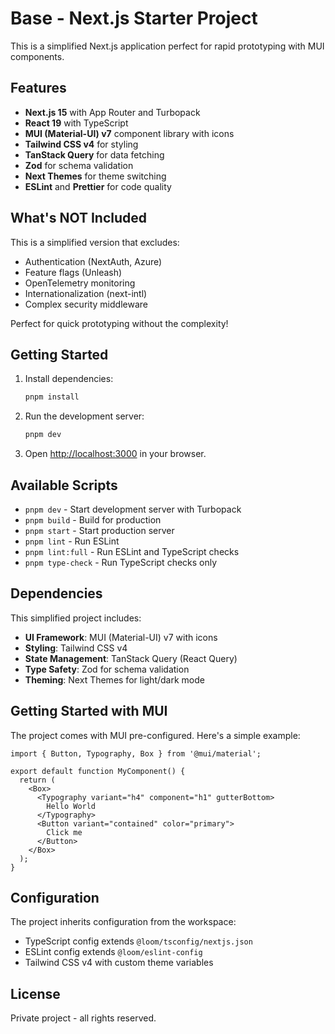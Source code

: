 # Base - Next.js Starter Project

This is a simplified Next.js application perfect for rapid prototyping with MUI components.

## Features

- **Next.js 15** with App Router and Turbopack
- **React 19** with TypeScript
- **MUI (Material-UI) v7** component library with icons
- **Tailwind CSS v4** for styling
- **TanStack Query** for data fetching
- **Zod** for schema validation
- **Next Themes** for theme switching
- **ESLint** and **Prettier** for code quality

## What's NOT Included

This is a simplified version that excludes:
- Authentication (NextAuth, Azure)
- Feature flags (Unleash)
- OpenTelemetry monitoring
- Internationalization (next-intl)
- Complex security middleware

Perfect for quick prototyping without the complexity!

## Getting Started

1. Install dependencies:
   ```bash
   pnpm install
   ```

2. Run the development server:
   ```bash
   pnpm dev
   ```

3. Open [http://localhost:3000](http://localhost:3000) in your browser.

## Available Scripts

- `pnpm dev` - Start development server with Turbopack
- `pnpm build` - Build for production
- `pnpm start` - Start production server
- `pnpm lint` - Run ESLint
- `pnpm lint:full` - Run ESLint and TypeScript checks
- `pnpm type-check` - Run TypeScript checks only

## Dependencies

This simplified project includes:

- **UI Framework**: MUI (Material-UI) v7 with icons
- **Styling**: Tailwind CSS v4
- **State Management**: TanStack Query (React Query)
- **Type Safety**: Zod for schema validation
- **Theming**: Next Themes for light/dark mode

## Getting Started with MUI

The project comes with MUI pre-configured. Here's a simple example:

```tsx
import { Button, Typography, Box } from '@mui/material';

export default function MyComponent() {
  return (
    <Box>
      <Typography variant="h4" component="h1" gutterBottom>
        Hello World
      </Typography>
      <Button variant="contained" color="primary">
        Click me
      </Button>
    </Box>
  );
}
```

## Configuration

The project inherits configuration from the workspace:

- TypeScript config extends `@loom/tsconfig/nextjs.json`
- ESLint config extends `@loom/eslint-config`
- Tailwind CSS v4 with custom theme variables

## License

Private project - all rights reserved.
